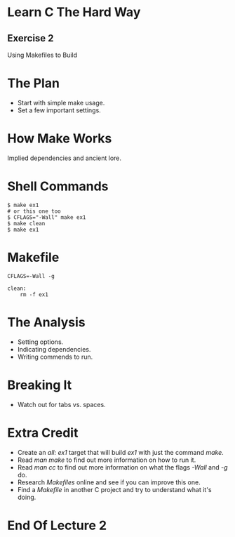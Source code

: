 Learn C The Hard Way
=======

Exercise 2
----

Using Makefiles to Build



The Plan
====

* Start with simple make usage.
* Set a few important settings.



How Make Works
====

Implied dependencies and ancient lore.



Shell Commands
====

    $ make ex1
    # or this one too
    $ CFLAGS="-Wall" make ex1
    $ make clean
    $ make ex1



Makefile
====

    CFLAGS=-Wall -g
    
    clean:
    	rm -f ex1



The Analysis
====

* Setting options.
* Indicating dependencies.
* Writing commends to run.


Breaking It
====

* Watch out for tabs vs. spaces.




Extra Credit
====

* Create an *all: ex1* target that will build *ex1* with
  just the command *make*.
* Read *man make* to find out more information on how to run it.
* Read *man cc* to find out more information on what the flags *-Wall* and *-g* do.
* Research *Makefiles* online and see if you can improve this one.
* Find a *Makefile* in another C project and try to understand
  what it's doing.



End Of Lecture 2
=====


